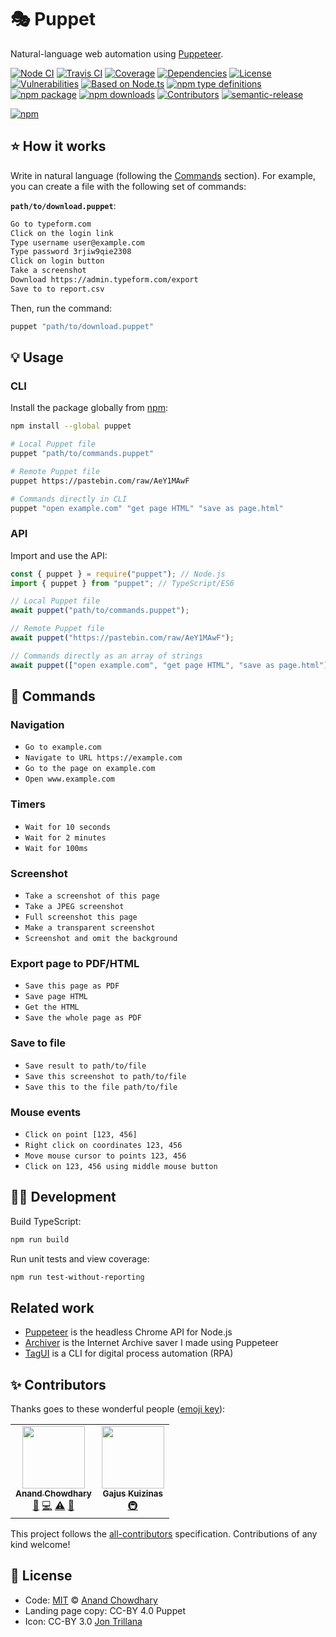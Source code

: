 # 🎭 Puppet

Natural-language web automation using [Puppeteer](https://github.com/puppeteer/puppeteer).

[![Node CI](https://img.shields.io/github/workflow/status/AnandChowdhary/puppet/Node%20CI?label=GitHub%20CI&logo=github)](https://github.com/AnandChowdhary/puppet/actions)
[![Travis CI](https://img.shields.io/travis/AnandChowdhary/puppet?label=Travis%20CI&logo=travis%20ci&logoColor=%23fff)](https://travis-ci.org/AnandChowdhary/puppet)
[![Coverage](https://coveralls.io/repos/github/AnandChowdhary/puppet/badge.svg?branch=master&v=2)](https://coveralls.io/github/AnandChowdhary/puppet?branch=master)
[![Dependencies](https://img.shields.io/librariesio/release/npm/puppet)](https://libraries.io/npm/puppet)
[![License](https://img.shields.io/npm/l/puppet)](https://github.com/AnandChowdhary/puppet/blob/master/LICENSE)
[![Vulnerabilities](https://img.shields.io/snyk/vulnerabilities/npm/puppet.svg)](https://snyk.io/test/npm/puppet)
[![Based on Node.ts](https://img.shields.io/badge/based%20on-node.ts-brightgreen)](https://github.com/AnandChowdhary/node.ts)
[![npm type definitions](https://img.shields.io/npm/types/puppet.svg)](https://unpkg.com/browse/puppet/dist/index.d.ts)
[![npm package](https://img.shields.io/npm/v/puppet.svg)](https://www.npmjs.com/package/puppet)
[![npm downloads](https://img.shields.io/npm/dw/puppet)](https://www.npmjs.com/package/puppet)
[![Contributors](https://img.shields.io/github/contributors/AnandChowdhary/puppet)](https://github.com/AnandChowdhary/puppet/graphs/contributors)
[![semantic-release](https://img.shields.io/badge/%20%20%F0%9F%93%A6%F0%9F%9A%80-semantic--release-e10079.svg)](https://github.com/semantic-release/semantic-release)

[![npm](https://nodei.co/npm/puppet.png)](https://www.npmjs.com/package/puppet)

## ⭐️ How it works

Write in natural language (following the [Commands](#-commands) section). For example, you can create a file with the following set of commands:

**`path/to/download.puppet`**:

```txt
Go to typeform.com
Click on the login link
Type username user@example.com
Type password 3rjiw9qie2308
Click on login button
Take a screenshot
Download https://admin.typeform.com/export
Save to to report.csv
```

Then, run the command:

```bash
puppet "path/to/download.puppet"
```

## 💡 Usage

### CLI

Install the package globally from [npm](https://www.npmjs.com/package/puppet):

```bash
npm install --global puppet
```

```bash
# Local Puppet file
puppet "path/to/commands.puppet"

# Remote Puppet file
puppet https://pastebin.com/raw/AeY1MAwF

# Commands directly in CLI
puppet "open example.com" "get page HTML" "save as page.html"
```

### API

Import and use the API:

```ts
const { puppet } = require("puppet"); // Node.js
import { puppet } from "puppet"; // TypeScript/ES6

// Local Puppet file
await puppet("path/to/commands.puppet");

// Remote Puppet file
await puppet("https://pastebin.com/raw/AeY1MAwF");

// Commands directly as an array of strings
await puppet(["open example.com", "get page HTML", "save as page.html"]);
```

## 🔫 Commands

### Navigation

- `Go to example.com`
- `Navigate to URL https://example.com`
- `Go to the page on example.com`
- `Open www.example.com`

### Timers

- `Wait for 10 seconds`
- `Wait for 2 minutes`
- `Wait for 100ms`

### Screenshot

- `Take a screenshot of this page`
- `Take a JPEG screenshot`
- `Full screenshot this page`
- `Make a transparent screenshot`
- `Screenshot and omit the background`

### Export page to PDF/HTML

- `Save this page as PDF`
- `Save page HTML`
- `Get the HTML`
- `Save the whole page as PDF`

### Save to file

- `Save result to path/to/file`
- `Save this screenshot to path/to/file`
- `Save this to the file path/to/file`

### Mouse events

- `Click on point [123, 456]`
- `Right click on coordinates 123, 456`
- `Move mouse cursor to points 123, 456`
- `Click on 123, 456 using middle mouse button`

## 👩‍💻 Development

Build TypeScript:

```bash
npm run build
```

Run unit tests and view coverage:

```bash
npm run test-without-reporting
```

## Related work

- [Puppeteer](https://github.com/puppeteer/puppeteer) is the headless Chrome API for Node.js
- [Archiver](https://github.com/AnandChowdhary/archiver) is the Internet Archive saver I made using Puppeteer
- [TagUI](https://github.com/kelaberetiv/TagUI) is a CLI for digital process automation (RPA)

## ✨ Contributors

Thanks goes to these wonderful people ([emoji key](https://allcontributors.org/docs/en/emoji-key)):

<!-- ALL-CONTRIBUTORS-LIST:START - Do not remove or modify this section -->
<!-- prettier-ignore-start -->
<!-- markdownlint-disable -->
<table>
  <tr>
    <td align="center"><a href="https://anandchowdhary.com/?utm_source=github&utm_medium=about&utm_campaign=about-link"><img src="https://avatars3.githubusercontent.com/u/2841780?v=4" width="100px;" alt=""/><br /><sub><b>Anand Chowdhary</b></sub></a><br /><a href="#ideas-AnandChowdhary" title="Ideas, Planning, & Feedback">🤔</a> <a href="https://github.com/AnandChowdhary/puppet/commits?author=AnandChowdhary" title="Code">💻</a> <a href="https://github.com/AnandChowdhary/puppet/commits?author=AnandChowdhary" title="Tests">⚠️</a> <a href="https://github.com/AnandChowdhary/puppet/commits?author=AnandChowdhary" title="Documentation">📖</a></td>
    <td align="center"><a href="https://gitspo.com"><img src="https://avatars2.githubusercontent.com/u/973543?v=4" width="100px;" alt=""/><br /><sub><b>Gajus Kuizinas</b></sub></a><br /><a href="#infra-gajus" title="Infrastructure (Hosting, Build-Tools, etc)">🚇</a></td>
  </tr>
</table>

<!-- markdownlint-enable -->
<!-- prettier-ignore-end -->

<!-- ALL-CONTRIBUTORS-LIST:END -->

This project follows the [all-contributors](https://github.com/all-contributors/all-contributors) specification. Contributions of any kind welcome!

## 📄 License

- Code: [MIT](./LICENSE) © [Anand Chowdhary](https://anandchowdhary.com)
- Landing page copy: CC-BY 4.0 Puppet
- Icon: CC-BY 3.0 [Jon Trillana](https://thenounproject.com/search/?q=puppet&i=44227)
